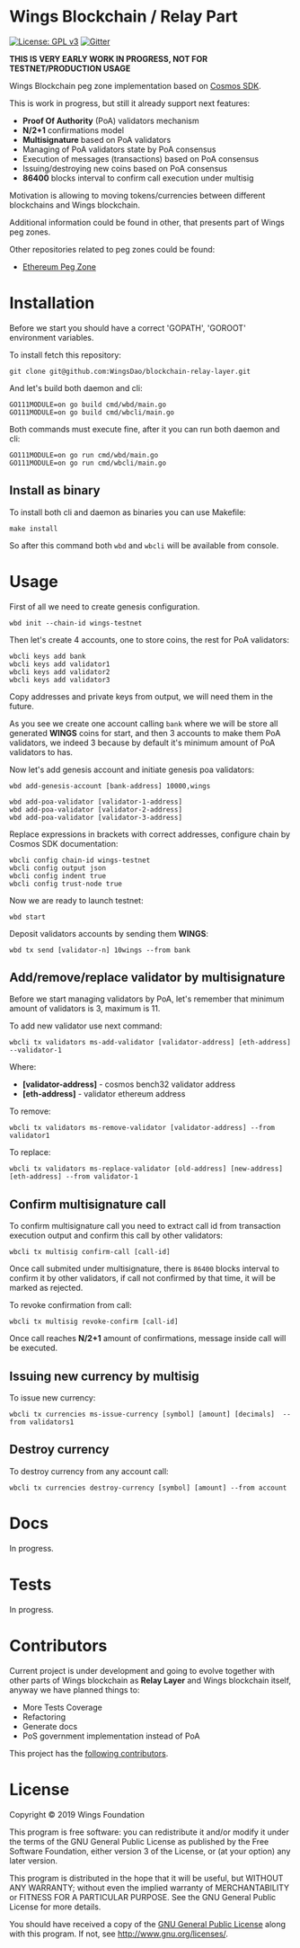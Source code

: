 # Wings Blockchain / Relay Part

[![License: GPL v3](https://img.shields.io/badge/License-GPL%20v3-blue.svg)](http://www.gnu.org/licenses/gpl-3.0)
[![Gitter](https://badges.gitter.im/WingsChat/community.svg)](https://gitter.im/WingsChat/community?utm_source=badge&utm_medium=badge&utm_campaign=pr-badge)

**THIS IS VERY EARLY WORK IN PROGRESS, NOT FOR TESTNET/PRODUCTION USAGE**

Wings Blockchain peg zone implementation based on [Cosmos SDK](https://github.com/cosmos/cosmos-sdk).

This is work in progress, but still it already support next features:

* **Proof Of Authority** (PoA) validators mechanism
* **N/2+1** confirmations model
* **Multisignature** based on PoA validators
* Managing of PoA validators state by PoA consensus
* Execution of messages (transactions) based on PoA consensus
* Issuing/destroying new coins based on PoA consensus
* **86400** blocks interval to confirm call execution under multisig

Motivation is allowing to moving tokens/currencies between different blockchains and Wings blockchain.

Additional information could be found in other, that presents part of Wings peg zones.

Other repositories related to peg zones could be found:

* [Ethereum Peg Zone](https://github.com/WingsDao/eth-peg-zone)

# Installation

Before we start you should have a correct 'GOPATH', 'GOROOT' environment variables.

To install fetch this repository:

    git clone git@github.com:WingsDao/blockchain-relay-layer.git

And let's build both daemon and cli:

    GO111MODULE=on go build cmd/wbd/main.go
    GO111MODULE=on go build cmd/wbcli/main.go

Both commands must execute fine, after it you can run both daemon and cli:

    GO111MODULE=on go run cmd/wbd/main.go
    GO111MODULE=on go run cmd/wbcli/main.go

## Install as binary

To install both cli and daemon as binaries you can use Makefile:

    make install

So after this command both `wbd` and `wbcli` will be available from console.

# Usage

First of all we need to create genesis configuration.

    wbd init --chain-id wings-testnet

Then let's create 4 accounts, one to store coins, the rest for PoA validators:

    wbcli keys add bank
    wbcli keys add validator1
    wbcli keys add validator2
    wbcli keys add validator3

Copy addresses and private keys from output, we will need them in the future.

As you see we create one account calling `bank` where we will be store all generated **WINGS** coins for start,
and then 3 accounts to make them PoA validators, we indeed 3 because by default it's minimum amount of PoA validators
to has.

Now let's add genesis account and initiate genesis poa validators:

    wbd add-genesis-account [bank-address] 10000,wings

    wbd add-poa-validator [validator-1-address]
    wbd add-poa-validator [validator-2-address]
    wbd add-poa-validator [validator-3-address]

Replace expressions in brackets with correct addresses, configure chain by Cosmos SDK documentation:

    wbcli config chain-id wings-testnet
    wbcli config output json
    wbcli config indent true
    wbcli config trust-node true

Now we are ready to launch testnet:

    wbd start

Deposit validators accounts by sending them **WINGS**:

    wbd tx send [validator-n] 10wings --from bank

## Add/remove/replace validator by multisignature

Before we start managing validators by PoA, let's remember that minimum amount of validators is 3, maximum is 11.

To add new validator use next command:

    wbcli tx validators ms-add-validator [validator-address] [eth-address] --validator-1

Where:

* **[validator-address]** - cosmos bench32 validator address
* **[eth-address]**       - validator ethereum address

To remove:

    wbcli tx validators ms-remove-validator [validator-address] --from validator1

To replace:

    wbcli tx validators ms-replace-validator [old-address] [new-address] [eth-address] --from validator-1

## Confirm multisignature call

To confirm multisignature call you need to extract call id from transaction execution output and confirm this call
by other validators:

    wbcli tx multisig confirm-call [call-id]

Once call submited under multisignature, there is `86400` blocks interval to confirm it by other validators, if call
not confirmed by that time, it will be marked as rejected.

To revoke confirmation from call:

    wbcli tx multisig revoke-confirm [call-id]

Once call reaches **N/2+1** amount of confirmations, message inside call will be executed.

## Issuing new currency by multisig

To issue new currency:

    wbcli tx currencies ms-issue-currency [symbol] [amount] [decimals]  --from validators1

## Destroy currency

To destroy currency from any account call:

    wbcli tx currencies destroy-currency [symbol] [amount] --from account

# Docs

In progress.

# Tests

In progress.

# Contributors

Current project is under development and going to evolve together with other parts of Wings blockchain as
**Relay Layer** and Wings blockchain itself, anyway we have
planned things to:

* More Tests Coverage
* Refactoring
* Generate docs
* PoS government implementation instead of PoA

This project has the [following contributors](https://github.com/WingsDao/griffin-consensus-poc/graphs/contributors).

# License

Copyright © 2019 Wings Foundation

This program is free software: you can redistribute it and/or modify it under the terms of the GNU General Public License as published by the Free Software Foundation, either version 3 of the License, or (at your option) any later version.

This program is distributed in the hope that it will be useful, but WITHOUT ANY WARRANTY; without even the implied warranty of MERCHANTABILITY or FITNESS FOR A PARTICULAR PURPOSE. See the GNU General Public License for more details.

You should have received a copy of the [GNU General Public License](https://github.com/WingsDAO/griffin-consensus-poc/tree/master/LICENSE) along with this program.  If not, see <http://www.gnu.org/licenses/>.
